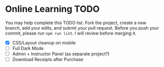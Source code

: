 # Online Learning TODO

You may help complete this TODO list. Fork the project, create a new branch, add your edits, and submit your pull request.
Before you push your commit, please run `npm run lint`. I will review before merging it.

- [x] CSS/Layout cleanup on mobile
- [ ] Full Dark Mode
- [ ] Admin + Instructor Panel (as separate project?)
- [ ] Download Receipts after Purchase
